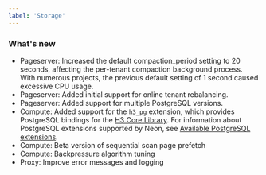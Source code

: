 ```yaml
---
label: 'Storage'
---
```


### What's new

- Pageserver: Increased the default compaction_period setting to 20 seconds, affecting the per-tenant compaction background process. With numerous projects, the previous default setting of 1 second caused excessive CPU usage.
- Pageserver: Added initial support for online tenant rebalancing.
- Pageserver: Added support for multiple PostgreSQL versions.
- Compute: Added support for the `h3_pg` extension, which provides PostgreSQL bindings for the [H3 Core Library](https://github.com/uber/h3). For information about PostgreSQL extensions supported by Neon, see [Available PostgreSQL extensions](https://neon.tech/docs/reference/compatibility/#available-postgresql-extensions).
- Compute: Beta version of sequential scan page prefetch
- Compute: Backpressure algorithm tuning
- Proxy: Improve error messages and logging
